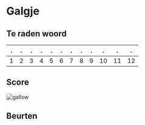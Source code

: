 # Galgje

## Te raden woord

|.|.|.|.|.|.|.|.|.|.|.|.|
|-|-|-|-|-|-|-|-|-|-|-|-|
|1|2|3|4|5|6|7|8|9|10|11|12|

## Score
![gallow](./images/1.png)

## Beurten